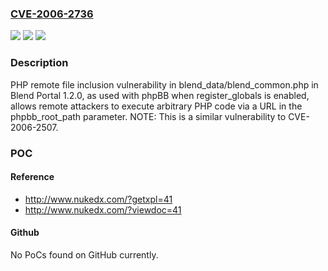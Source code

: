 ### [CVE-2006-2736](https://cve.mitre.org/cgi-bin/cvename.cgi?name=CVE-2006-2736)
![](https://img.shields.io/static/v1?label=Product&message=n%2Fa&color=blue)
![](https://img.shields.io/static/v1?label=Version&message=n%2Fa&color=blue)
![](https://img.shields.io/static/v1?label=Vulnerability&message=n%2Fa&color=brighgreen)

### Description

PHP remote file inclusion vulnerability in blend_data/blend_common.php in Blend Portal 1.2.0, as used with phpBB when register_globals is enabled, allows remote attackers to execute arbitrary PHP code via a URL in the phpbb_root_path parameter.  NOTE: This is a similar vulnerability to CVE-2006-2507.

### POC

#### Reference
- http://www.nukedx.com/?getxpl=41
- http://www.nukedx.com/?viewdoc=41

#### Github
No PoCs found on GitHub currently.

